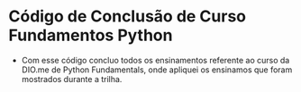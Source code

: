 # Código de Conclusão de Curso Fundamentos Python

- Com esse código concluo todos os ensinamentos referente ao curso da DIO.me de Python Fundamentals, onde apliquei os ensinamos que foram mostrados durante a trilha.
